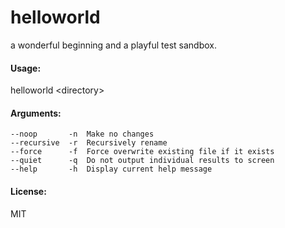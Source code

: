 helloworld
==========================
a wonderful beginning and a playful test sandbox.

#### Usage: ####
helloworld \<directory\>

#### Arguments: ####
    --noop       -n  Make no changes
    --recursive  -r  Recursively rename
    --force      -f  Force overwrite existing file if it exists
    --quiet      -q  Do not output individual results to screen
    --help       -h  Display current help message

#### License: ####
MIT
